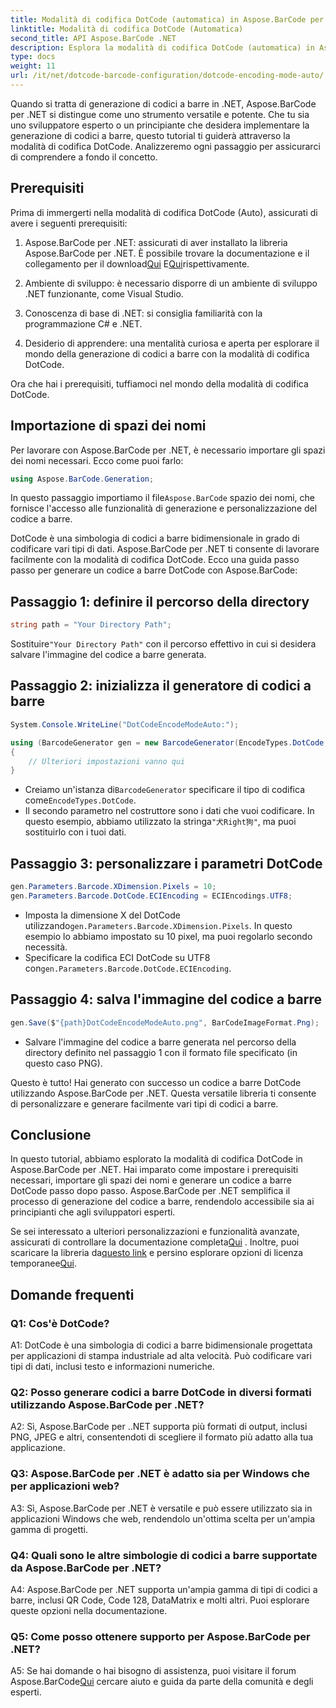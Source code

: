```yaml
---
title: Modalità di codifica DotCode (automatica) in Aspose.BarCode per .NET
linktitle: Modalità di codifica DotCode (Automatica)
second_title: API Aspose.BarCode .NET
description: Esplora la modalità di codifica DotCode (automatica) in Aspose.BarCode per .NET, un potente strumento per la generazione di codici a barre. Scopri come generare codici a barre DotCode passo dopo passo. Consulta la documentazione, scarica la libreria e ottieni licenze temporanee.
type: docs
weight: 11
url: /it/net/dotcode-barcode-configuration/dotcode-encoding-mode-auto/
---
```

Quando si tratta di generazione di codici a barre in .NET, Aspose.BarCode per .NET si distingue come uno strumento versatile e potente. Che tu sia uno sviluppatore esperto o un principiante che desidera implementare la generazione di codici a barre, questo tutorial ti guiderà attraverso la modalità di codifica DotCode. Analizzeremo ogni passaggio per assicurarci di comprendere a fondo il concetto.

## Prerequisiti

Prima di immergerti nella modalità di codifica DotCode (Auto), assicurati di avere i seguenti prerequisiti:

1.  Aspose.BarCode per .NET: assicurati di aver installato la libreria Aspose.BarCode per .NET. È possibile trovare la documentazione e il collegamento per il download[Qui](https://reference.aspose.com/barcode/net/) E[Qui](https://releases.aspose.com/barcode/net/)rispettivamente.

2. Ambiente di sviluppo: è necessario disporre di un ambiente di sviluppo .NET funzionante, come Visual Studio.

3. Conoscenza di base di .NET: si consiglia familiarità con la programmazione C# e .NET.

4. Desiderio di apprendere: una mentalità curiosa e aperta per esplorare il mondo della generazione di codici a barre con la modalità di codifica DotCode.

Ora che hai i prerequisiti, tuffiamoci nel mondo della modalità di codifica DotCode.

## Importazione di spazi dei nomi

Per lavorare con Aspose.BarCode per .NET, è necessario importare gli spazi dei nomi necessari. Ecco come puoi farlo:

```csharp
using Aspose.BarCode.Generation;
```

 In questo passaggio importiamo il file`Aspose.BarCode` spazio dei nomi, che fornisce l'accesso alle funzionalità di generazione e personalizzazione del codice a barre.

DotCode è una simbologia di codici a barre bidimensionale in grado di codificare vari tipi di dati. Aspose.BarCode per .NET ti consente di lavorare facilmente con la modalità di codifica DotCode. Ecco una guida passo passo per generare un codice a barre DotCode con Aspose.BarCode:

## Passaggio 1: definire il percorso della directory

```csharp
string path = "Your Directory Path";
```

 Sostituire`"Your Directory Path"` con il percorso effettivo in cui si desidera salvare l'immagine del codice a barre generata.

## Passaggio 2: inizializza il generatore di codici a barre

```csharp
System.Console.WriteLine("DotCodeEncodeModeAuto:");

using (BarcodeGenerator gen = new BarcodeGenerator(EncodeTypes.DotCode, "犬Right狗"))
{
    // Ulteriori impostazioni vanno qui
}
```

-  Creiamo un'istanza di`BarcodeGenerator` specificare il tipo di codifica come`EncodeTypes.DotCode`.
-  Il secondo parametro nel costruttore sono i dati che vuoi codificare. In questo esempio, abbiamo utilizzato la stringa`"犬Right狗"`, ma puoi sostituirlo con i tuoi dati.

## Passaggio 3: personalizzare i parametri DotCode

```csharp
gen.Parameters.Barcode.XDimension.Pixels = 10;
gen.Parameters.Barcode.DotCode.ECIEncoding = ECIEncodings.UTF8;
```

-  Imposta la dimensione X del DotCode utilizzando`gen.Parameters.Barcode.XDimension.Pixels`. In questo esempio lo abbiamo impostato su 10 pixel, ma puoi regolarlo secondo necessità.
-  Specificare la codifica ECI DotCode su UTF8 con`gen.Parameters.Barcode.DotCode.ECIEncoding`.

## Passaggio 4: salva l'immagine del codice a barre

```csharp
gen.Save($"{path}DotCodeEncodeModeAuto.png", BarCodeImageFormat.Png);
```

- Salvare l'immagine del codice a barre generata nel percorso della directory definito nel passaggio 1 con il formato file specificato (in questo caso PNG).

Questo è tutto! Hai generato con successo un codice a barre DotCode utilizzando Aspose.BarCode per .NET. Questa versatile libreria ti consente di personalizzare e generare facilmente vari tipi di codici a barre.

## Conclusione

In questo tutorial, abbiamo esplorato la modalità di codifica DotCode in Aspose.BarCode per .NET. Hai imparato come impostare i prerequisiti necessari, importare gli spazi dei nomi e generare un codice a barre DotCode passo dopo passo. Aspose.BarCode per .NET semplifica il processo di generazione del codice a barre, rendendolo accessibile sia ai principianti che agli sviluppatori esperti.

 Se sei interessato a ulteriori personalizzazioni e funzionalità avanzate, assicurati di controllare la documentazione completa[Qui](https://reference.aspose.com/barcode/net/) . Inoltre, puoi scaricare la libreria da[questo link](https://releases.aspose.com/barcode/net/) e persino esplorare opzioni di licenza temporanee[Qui](https://purchase.aspose.com/temporary-license/).

## Domande frequenti

### Q1: Cos'è DotCode?

A1: DotCode è una simbologia di codici a barre bidimensionale progettata per applicazioni di stampa industriale ad alta velocità. Può codificare vari tipi di dati, inclusi testo e informazioni numeriche.

### Q2: Posso generare codici a barre DotCode in diversi formati utilizzando Aspose.BarCode per .NET?

A2: Sì, Aspose.BarCode per ..NET supporta più formati di output, inclusi PNG, JPEG e altri, consentendoti di scegliere il formato più adatto alla tua applicazione.

### Q3: Aspose.BarCode per .NET è adatto sia per Windows che per applicazioni web?

A3: Sì, Aspose.BarCode per .NET è versatile e può essere utilizzato sia in applicazioni Windows che web, rendendolo un'ottima scelta per un'ampia gamma di progetti.

### Q4: Quali sono le altre simbologie di codici a barre supportate da Aspose.BarCode per .NET?

A4: Aspose.BarCode per .NET supporta un'ampia gamma di tipi di codici a barre, inclusi QR Code, Code 128, DataMatrix e molti altri. Puoi esplorare queste opzioni nella documentazione.

### Q5: Come posso ottenere supporto per Aspose.BarCode per .NET?

 A5: Se hai domande o hai bisogno di assistenza, puoi visitare il forum Aspose.BarCode[Qui](https://forum.aspose.com/c/barcode/13) cercare aiuto e guida da parte della comunità e degli esperti.